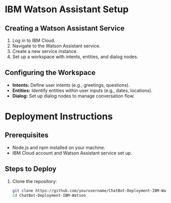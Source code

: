 # IBM Watson Assistant Setup

## Creating a Watson Assistant Service
1. Log in to IBM Cloud.
2. Navigate to the Watson Assistant service.
3. Create a new service instance.
4. Set up a workspace with intents, entities, and dialog nodes.

## Configuring the Workspace
- **Intents:** Define user intents (e.g., greetings, questions).
- **Entities:** Identify entities within user inputs (e.g., dates, locations).
- **Dialog:** Set up dialog nodes to manage conversation flow.
# Deployment Instructions

## Prerequisites
- Node.js and npm installed on your machine.
- IBM Cloud account and Watson Assistant service set up.

## Steps to Deploy
1. Clone the repository:
   ```bash
   git clone https://github.com/yourusername/ChatBot-Deployment-IBM-Watson.git
   cd ChatBot-Deployment-IBM-Watson
